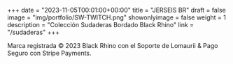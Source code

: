 +++
date = "2023-11-05T00:01:00+00:00"
title = "JERSEIS BR"
draft = false
image = "img/portfolio/SW-TWITCH.png"
showonlyimage = false
weight = 1
description = "Colección Sudaderas Bordado Black Rhino"
link = "/sudaderas"
+++

Marca registrada &copy; 2023 Black Rhino con el Soporte de Lomaurii &amp; Pago Seguro con Stripe Payments.